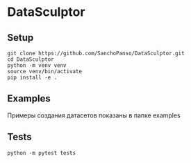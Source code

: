 # DataSculptor
## Setup

```
git clone https://github.com/SanchoPanso/DataSculptor.git
cd DataSculptor
python -m venv venv
source venv/bin/activate
pip install -e .
```

## Examples

Примеры создания датасетов показаны в папке examples

## Tests

```
python -m pytest tests
```


